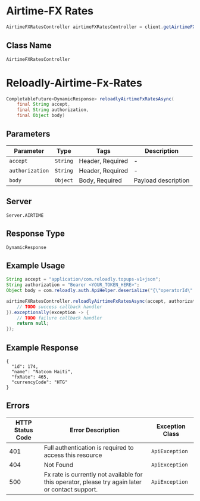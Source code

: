 # Airtime-FX Rates

```java
AirtimeFXRatesController airtimeFXRatesController = client.getAirtimeFXRatesController();
```

## Class Name

`AirtimeFXRatesController`


# Reloadly-Airtime-Fx-Rates

```java
CompletableFuture<DynamicResponse> reloadlyAirtimeFxRatesAsync(
    final String accept,
    final String authorization,
    final Object body)
```

## Parameters

| Parameter | Type | Tags | Description |
|  --- | --- | --- | --- |
| `accept` | `String` | Header, Required | - |
| `authorization` | `String` | Header, Required | - |
| `body` | `Object` | Body, Required | Payload description |

## Server

`Server.AIRTIME`

## Response Type

`DynamicResponse`

## Example Usage

```java
String accept = "application/com.reloadly.topups-v1+json";
String authorization = "Bearer <YOUR_TOKEN_HERE>";
Object body = com.reloadly.auth.ApiHelper.deserialize("{\"operatorId\":\"1\",\"amount\":\"1\"}");

airtimeFXRatesController.reloadlyAirtimeFxRatesAsync(accept, authorization, body).thenAccept(result -> {
    // TODO success callback handler
}).exceptionally(exception -> {
    // TODO failure callback handler
    return null;
});
```

## Example Response

```
{
  "id": 174,
  "name": "Natcom Haiti",
  "fxRate": 465,
  "currencyCode": "HTG"
}
```

## Errors

| HTTP Status Code | Error Description | Exception Class |
|  --- | --- | --- |
| 401 | Full authentication is required to access this resource | `ApiException` |
| 404 | Not Found | `ApiException` |
| 500 | Fx rate is currently not available for this operator, please try again later or contact support. | `ApiException` |

